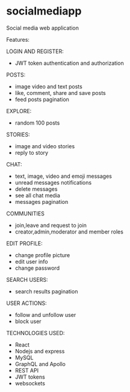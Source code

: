 # socialmediapp
Social media web application


Features:

LOGIN AND REGISTER:
- JWT token authentication and authorization

POSTS:
- image video and text posts
- like, comment, share and save posts
- feed posts pagination

EXPLORE:
- random 100 posts

STORIES:
- image and video stories
- reply to story

CHAT:
- text, image, video and emoji messages
- unread messages notifications
- delete messages
- see all chat media
- messages pagination

COMMUNITIES
- join,leave and request to join
- creator,admin,moderator and member roles

EDIT PROFILE:
- change profile picture
- edit user info
- change password

SEARCH USERS:
- search results pagination

USER ACTIONS:
- follow and unfollow user
- block user


TECHNOLOGIES USED:
- React
- Nodejs and express
- MySQL
- GraphQL and Apollo
- REST API
- JWT tokens
- websockets